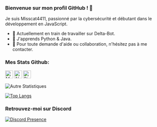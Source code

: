 ### Bienvenue sur mon profil GitHub ! 👋

Je suis Misscat4411, passionné par la cybersécurité et débutant dans le développement en JavaScript.

- 🚀 Actuellement en train de travailler sur Delta-Bot.
- 🌱 J'apprends Python & Java.
- 💬 Pour toute demande d'aide ou collaboration, n'hésitez pas à me contacter.

### Mes Stats Github:

<p align="left">
  <img height="25" src="https://api.visitorbadge.io/api/VisitorHit?user=Bipre2466&countColorcountColor&countColor=%23006EFF" alt="Mes vues du profil"/>
  <img height="25" src="https://img.shields.io/github/followers/Bipre2466?color=4a12ba&style=for-the-badge&logo=github&label=Follow" alt="Abonnés"/>
  <img height="25" src="https://img.shields.io/github/stars/Bipre2466?color=f429ff&style=for-the-badge&logo=github&label=Stars" alt="Stars"/>
</p> 

![Autre Statistiques](https://github-readme-stats.vercel.app/api?username=Bipre2466&show_icons=true&theme=radical)


[![Top Langs](https://github-readme-stats.vercel.app/api/top-langs/?username=Bipre2466&layout=compact)](https://github.com/Bipre2466)


### Retrouvez-moi sur Discord

[![Discord Presence](https://lanyard.cnrad.dev/api/1137413640945934418)](https://discord.com/app)
